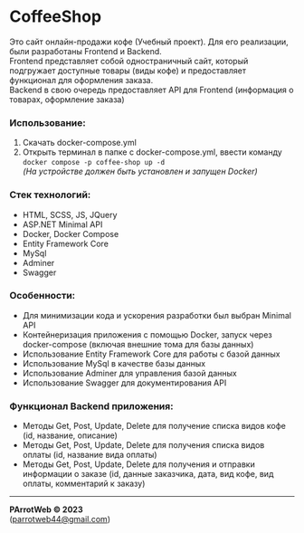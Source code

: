 # CoffeeShop
Это сайт онлайн-продажи кофе (Учебный проект). Для его реализации, были разработаны Frontend и Backend.  
Frontend представляет собой одностраничный сайт, который подгружает доступные товары (виды кофе) и предоставляет 
функционал для оформления заказа.  
Backend в свою очередь предоставляет API для Frontend (информация о товарах, оформление заказа)

### Использование:
1. Скачать docker-compose.yml
2. Открыть терминал в папке с docker-compose.yml, ввести команду `docker compose -p coffee-shop up -d`  
   *(На устройстве должен быть установлен и запущен Docker)*

### Стек технологий:
- HTML, SCSS, JS, JQuery
- ASP.NET Minimal API
- Docker, Docker Compose
- Entity Framework Core
- MySql
- Adminer
- Swagger

### Особенности:
- Для минимизации кода и ускорения разработки был выбран Minimal API
- Контейнеризация приложения с помощью Docker, запуск через docker-compose (включая внешние тома для базы данных)
- Использование Entity Framework Core для работы с базой данных
- Использование MySql в качестве базы данных
- Использование Adminer для управления базой данных
- Использование Swagger для документирования API

### Функционал Backend приложения:
- Методы Get, Post, Update, Delete для получение списка видов кофе (id, название, описание)
- Методы Get, Post, Update, Delete для получения списка видов оплаты (id, название вида оплаты)
- Методы Get, Post, Update, Delete для получения и отправки информации о заказе (id, данные заказчика, дата, вид 
  кофе, вид оплаты, комментарий к заказу)

---
**PArrotWeb © 2023**  
(parrotweb44@gmail.com)
